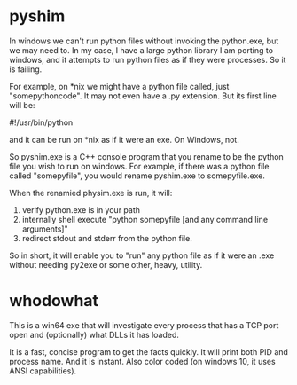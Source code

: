 # pyshim
In windows we can't run python files without invoking the python.exe, but we may need to. In my case, I have a large python library I am 
porting to windows, and it attempts to run python files as if they were processes. So it is failing. 

For example, on *nix we might have a python file called, just "somepythoncode".  It may not even have a .py extension.  But its 
first line will be:

#!/usr/bin/python

and it can be run on *nix as if it were an exe.  On Windows, not.

So pyshim.exe is a C++ console program that you rename to be the python file you wish to run on windows. For example, if there
was a python file called "somepyfile", you would rename pyshim.exe to somepyfile.exe. 

When the renamied physim.exe is run, it will:

1) verify python.exe is in your path
2) internally shell execute "python somepyfile [and any command line arguments]"
3) redirect stdout and stderr from the python file.

So in short, it will enable you to "run" any python file as if it were an .exe without needing py2exe or some other, heavy, utility.


# whodowhat

This is a win64 exe that will investigate every process that has a TCP port open and (optionally) what DLLs it has loaded. 

It is a fast, concise program to get the facts quickly.  It will print both PID and process name. And it is instant.  Also color coded (on windows 10, it uses ANSI capabilities). 
